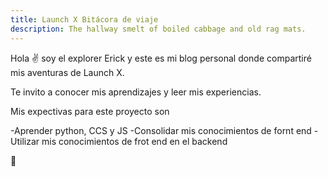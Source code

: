 ```yaml
---
title: Launch X Bitácora de viaje
description: The hallway smelt of boiled cabbage and old rag mats.
---
```


Hola ✌️  soy el explorer Erick y este es mi blog personal donde compartiré mis aventuras de Launch X.

Te invito a conocer mis aprendizajes y leer mis experiencias.

Mis expectivas para este proyecto son 

-Aprender python, CCS y JS 
-Consolidar mis conocimientos de fornt end 
-Utilizar mis conocimientos de frot end en el backend 

🚀
